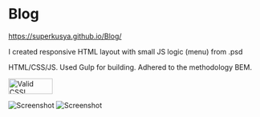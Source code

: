 # Blog

https://superkusya.github.io/Blog/

I created responsive HTML layout with small JS logic (menu) from .psd

HTML/CSS/JS. Used Gulp for building.
Adhered to the methodology BEM.

<p>
    <a href="https://jigsaw.w3.org/css-validator/check/referer">
        <img style="border:0;width:88px;height:31px"
            src="https://jigsaw.w3.org/css-validator/images/vcss-blue"
            alt="Valid CSS!" />
    </a>
</p>

![Screenshot](https://i.imgur.com/453Fzr8.png)
![Screenshot](https://i.imgur.com/7VQmeH1.png)

